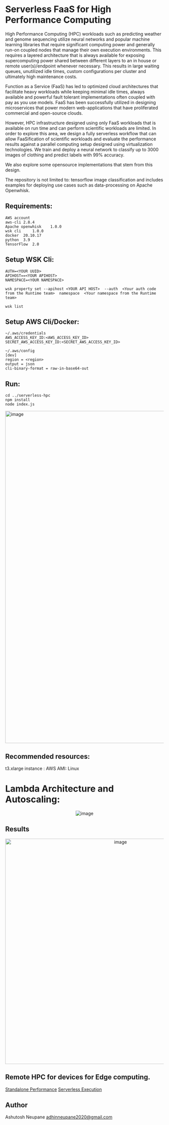 # Serverless FaaS for High Performance Computing

High Performance Computing (HPC) workloads such as predicting weather and genome sequencing utilize neural networks and popular machine learning libraries that require significant computing power and generally run-on coupled nodes that manage their own execution environments. This requires a layered architecture that is always available for exposing supercomputing power shared between different layers to an in house or remote user(s)/endpoint whenever necessary. This results in large waiting queues, unutilized idle times, custom configurations per cluster and ultimately high maintenance costs.  

Function as a Service (FaaS) has led to optimized cloud architectures that facilitate heavy workloads while keeping minimal idle times, always available and powerful fault tolerant implementations often coupled with pay as you use models. FaaS has been successfully utilized in designing microservices that power modern web-applications that have proliferated commercial and open-source clouds.

However, HPC infrastructure designed using only FaaS workloads that is available on run time and can perform scientific workloads are limited. In order to explore this area, we design a fully serverless workflow that can allow FaaSification of scientific workloads and evaluate the performance results against a parallel computing setup designed using virtualization technologies. We train and deploy a neural network to classify up to 3000 images of clothing and predict labels with 99% accuracy. 

We also explore some opensource implementations that stem from this design. 

The repository is not limited to: tensorflow image classification and includes examples for deploying use cases such as data-processing on Apache Openwhisk.

## Requirements: 

```
AWS account 
aws-cli	2.8.4  
Apache openwhisk	1.0.0 
wsk cli 	1.0.0 
docker	20.10.17 
python	3.9 
TensorFlow 	2.0 
```

## Setup WSK Cli: 
```
AUTH=<YOUR UUID>
APIHOST==<YOUR APIHOST> 
NAMESPACE=<YOUR NAMESPACE>
```
```
wsk property set --apihost <YOUR API HOST>  --auth  <Your auth code from the Runtime team>  namespace  <Your namespace from the Runtime team>
```
```
wsk list
```
## Setup AWS Cli/Docker: 
```
~/.aws/credentials
AWS_ACCESS_KEY_ID:<AWS_ACCESS_KEY_ID>
SECRET_AWS_ACCESS_KEY_ID:<SECRET_AWS_ACCESS_KEY_ID>

~/.aws/config 
[dev]
region = <region>
output = json
cli-binary-format = raw-in-base64-out
``` 

## Run: 
```
cd ../serverless-hpc 
npm install 
node index.js
```

<img width="1057" alt="image" src="https://user-images.githubusercontent.com/38281651/202928806-98f26947-8efd-4ed7-beb7-7134f53f5663.png">


## Recommended resources:

t3.xlarge instance : AWS 
AMI: Linux 

# Lambda Architecture and Autoscaling:

<p align="center" width="100%">
 <img alt="image" src="https://user-images.githubusercontent.com/38281651/211247823-160e3f5f-9581-444e-a5e8-25771b46901f.png">
</p>

## Results
<p align="center" width="100%">
 <img width="717" alt="image" src="https://user-images.githubusercontent.com/38281651/202928716-c30a769f-ed09-4d49-bdab-a4fe72a3d158.png">
</p>

## Remote HPC for devices for Edge computing.

[Standalone Performance](https://www.youtube.com/watch?v=XEmGgh0gMM4&ab_channel=AdhinNeupane)
[Serverless Execution](https://www.youtube.com/watch?v=XEmGgh0gMM4&list=TLPQMDkxMjIwMjLyDSlhyBRq0A&index=1&ab_channel=AdhinNeupane)

## Author

Ashutosh Neupane
adhinneupane2020@gmail.com



